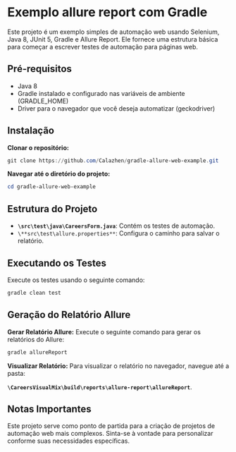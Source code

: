 # Exemplo a**llure report com Gradle**

Este projeto é um exemplo simples de automação web usando Selenium, Java 8, JUnit 5, Gradle e Allure Report. Ele fornece uma estrutura básica para começar a escrever testes de automação para páginas web.

## **Pré-requisitos**

- Java 8
- Gradle instalado e configurado nas variáveis de ambiente (GRADLE_HOME)
- Driver para o navegador que você deseja automatizar (geckodriver)

## **Instalação**

**Clonar o repositório:**

```powershell
git clone https://github.com/Calazhen/gradle-allure-web-example.git
```

**Navegar até o diretório do projeto:**

```powershell
cd gradle-allure-web-example
```

## **Estrutura do Projeto**

- **`\src\test\java\CareersForm.java`**: Contém os testes de automação.
- `\**src\test\allure.properties**`: Configura o caminho para salvar o relatório.

## **Executando os Testes**

Execute os testes usando o seguinte comando:

```powershell
gradle clean test
```

## **Geração do Relatório Allure**

**Gerar Relatório Allure:**
Execute o seguinte comando para gerar os relatórios do Allure:

```powershell
gradle allureReport
```

**Visualizar Relatório:**
Para visualizar o relatório no navegador, navegue até a pasta: 

**`\CareersVisualMix\build\reports\allure-report\allureReport`**.

## **Notas Importantes**
Este projeto serve como ponto de partida para a criação de projetos de automação web mais complexos. Sinta-se à vontade para personalizar conforme suas necessidades específicas.
